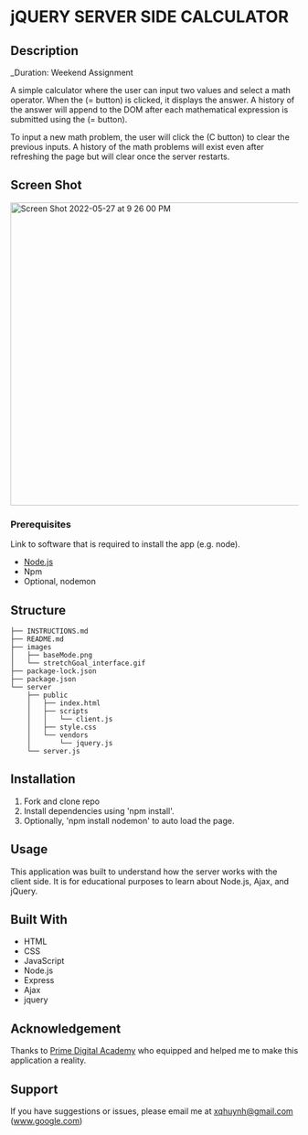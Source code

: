 # jQUERY SERVER SIDE CALCULATOR

## Description

_Duration: Weekend Assignment

A simple calculator where the user can input two values and select a math operator. When the (= button) is clicked, it displays the answer. A history of the answer will append to the DOM after each mathematical expression is submitted using the (= button). 

To input a new math problem, the user will click the (C button) to clear the previous inputs. A history of the math problems will exist even after refreshing the page but will clear once the server restarts. 

## Screen Shot

<img width="530" alt="Screen Shot 2022-05-27 at 9 26 00 PM" src="https://user-images.githubusercontent.com/77410880/170806617-d36e4fd7-e6c1-420c-814c-be9408ef9112.png">


### Prerequisites

Link to software that is required to install the app (e.g. node).

- [Node.js](https://nodejs.org/en/)
- Npm
- Optional, nodemon

## Structure
```
├── INSTRUCTIONS.md
├── README.md
├── images
│   ├── baseMode.png
│   └── stretchGoal_interface.gif
├── package-lock.json
├── package.json
└── server
    ├── public
    │   ├── index.html
    │   ├── scripts
    │   │   └── client.js
    │   ├── style.css
    │   └── vendors
    │       └── jquery.js
    └── server.js
```

## Installation

1. Fork and clone repo
2. Install dependencies using 'npm install'.
3. Optionally, 'npm install nodemon' to auto load the page.

## Usage
This application was built to understand how the server works with the client side. It is for educational purposes to learn about Node.js, Ajax, and jQuery.

## Built With

- HTML
- CSS
- JavaScript
- Node.js
- Express
- Ajax
- jquery

## Acknowledgement
Thanks to [Prime Digital Academy](www.primeacademy.io) who equipped and helped me to make this application a reality. 

## Support
If you have suggestions or issues, please email me at xqhuynh@gmail.com (www.google.com)
